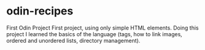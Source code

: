 # odin-recipes
First Odin Project
First project, using only simple HTML elements. Doing this project I learned the basics of the language (tags, how to link images, ordered and unordered lists, directory management).